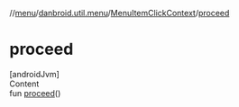 //[menu](../../index.md)/[danbroid.util.menu](../index.md)/[MenuItemClickContext](index.md)/[proceed](proceed.md)



# proceed  
[androidJvm]  
Content  
fun [proceed](proceed.md)()  



